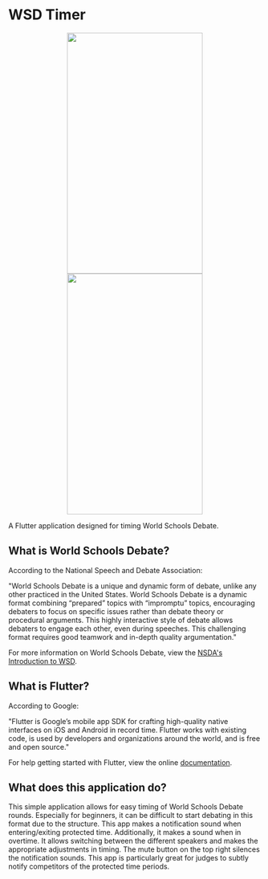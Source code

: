 # WSD Timer

  <div align="center">
  <img src="https://user-images.githubusercontent.com/25762130/40152076-a3870284-5951-11e8-8bd2-bd794cf8cf60.png"  width="270" height="480" hspace="20">
    <img src="https://user-images.githubusercontent.com/25762130/40152194-3ce63972-5952-11e8-81d8-6d88cdf3ffd0.png"  width="270" height="480" hspace="20">
    </div>

A Flutter application designed for timing World Schools Debate.

## What is World Schools Debate?
According to the National Speech and Debate Association:

"World Schools Debate is a unique and dynamic form of debate, unlike any other practiced in the United States. World Schools Debate is a dynamic format combining “prepared” topics with “impromptu” topics, encouraging debaters to focus on specific issues rather than debate theory or procedural arguments. This highly interactive style of debate allows debaters to engage each other, even during speeches. This challenging format requires good teamwork and in-depth quality argumentation."

For more information on World Schools Debate, view the [NSDA's Introduction to WSD](https://www.speechanddebate.org/introduction-to-world-schools-debate/).


## What is Flutter?
According to Google:

"Flutter is Google’s mobile app SDK for crafting high-quality native interfaces on iOS and Android in record time. Flutter works with existing code, is used by developers and organizations around the world, and is free and open source."

For help getting started with Flutter, view the online
[documentation](https://flutter.io/).

## What does this application do?
This simple application allows for easy timing of World Schools Debate rounds.  Especially for beginners, it can be difficult to start debating in this format due to the structure.  This app makes a notification sound when entering/exiting protected time.  Additionally, it makes a sound when in overtime.  It allows switching between the different speakers and makes the appropriate adjustments in timing.  The mute button on the top right silences the notification sounds.  This app is particularly great for judges to subtly notify competitors of the protected time periods.